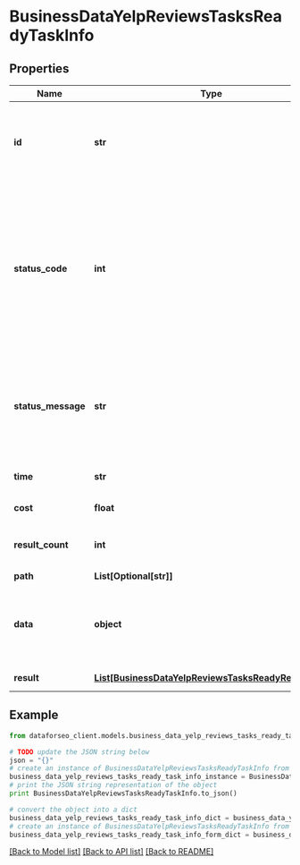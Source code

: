 # BusinessDataYelpReviewsTasksReadyTaskInfo


## Properties

Name | Type | Description | Notes
------------ | ------------- | ------------- | -------------
**id** | **str** | task identifier unique task identifier in our system in the UUID format | [optional] 
**status_code** | **int** | status code of the task generated by DataForSEO, can be within the following range: 10000-60000 you can find the full list of the response codes here | [optional] 
**status_message** | **str** | informational message of the task you can find the full list of general informational messages here | [optional] 
**time** | **str** | execution time, seconds | [optional] 
**cost** | **float** | total tasks cost, USD | [optional] 
**result_count** | **int** | number of elements in the result array | [optional] 
**path** | **List[Optional[str]]** | URL path | [optional] 
**data** | **object** | contains the same parameters that you specified in the POST request | [optional] 
**result** | [**List[BusinessDataYelpReviewsTasksReadyResultInfo]**](BusinessDataYelpReviewsTasksReadyResultInfo.md) | array of results | [optional] 

## Example

```python
from dataforseo_client.models.business_data_yelp_reviews_tasks_ready_task_info import BusinessDataYelpReviewsTasksReadyTaskInfo

# TODO update the JSON string below
json = "{}"
# create an instance of BusinessDataYelpReviewsTasksReadyTaskInfo from a JSON string
business_data_yelp_reviews_tasks_ready_task_info_instance = BusinessDataYelpReviewsTasksReadyTaskInfo.from_json(json)
# print the JSON string representation of the object
print BusinessDataYelpReviewsTasksReadyTaskInfo.to_json()

# convert the object into a dict
business_data_yelp_reviews_tasks_ready_task_info_dict = business_data_yelp_reviews_tasks_ready_task_info_instance.to_dict()
# create an instance of BusinessDataYelpReviewsTasksReadyTaskInfo from a dict
business_data_yelp_reviews_tasks_ready_task_info_form_dict = business_data_yelp_reviews_tasks_ready_task_info.from_dict(business_data_yelp_reviews_tasks_ready_task_info_dict)
```
[[Back to Model list]](../README.md#documentation-for-models) [[Back to API list]](../README.md#documentation-for-api-endpoints) [[Back to README]](../README.md)


